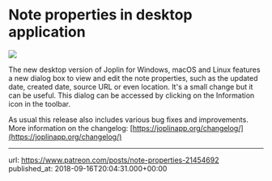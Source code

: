 # Note properties in desktop application

![](images/news/20180916-210431_0.png)

The new desktop version of Joplin for Windows, macOS and Linux features a new dialog box to view and edit the note properties, such as the updated date, created date, source URL or even location. It's a small change but it can be useful. This dialog can be accessed by clicking on the Information icon in the toolbar.

As usual this release also includes various bug fixes and improvements. More information on the changelog: [https://joplinapp.org/changelog/](https://joplinapp.org/changelog/)

* * *

url: https://www.patreon.com/posts/note-properties-21454692
published_at: 2018-09-16T20:04:31.000+00:00